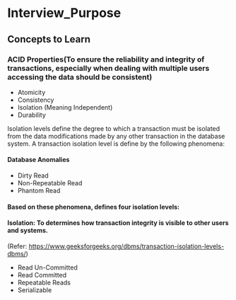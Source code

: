 # Interview_Purpose

## Concepts to Learn

### ACID Properties(To ensure the reliability and integrity of transactions, especially when dealing with multiple users accessing the data should be consistent)

* Atomicity
* Consistency
* Isolation (Meaning Independent)
* Durability

Isolation levels define the degree to which a transaction must be isolated from the data modifications made by any other
transaction in the database system. A transaction isolation level is define by the following phenomena:

#### Database Anomalies

* Dirty Read
* Non-Repeatable Read
* Phantom Read

#### Based on these phenomena, defines four isolation levels:

#### Isolation: To determines how transaction integrity is visible to other users and systems.

(Refer: https://www.geeksforgeeks.org/dbms/transaction-isolation-levels-dbms/)

* Read Un-Committed
* Read Committed
* Repeatable Reads
* Serializable




